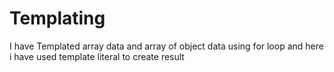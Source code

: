 # Templating
I have Templated array data and array of object data using for loop and here i have used template literal to create result 
